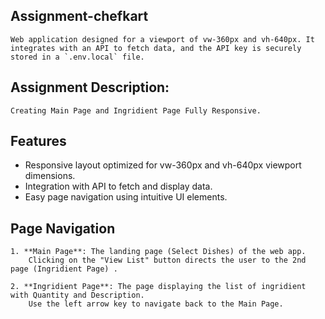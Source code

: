 ## Assignment-chefkart

    Web application designed for a viewport of vw-360px and vh-640px. It integrates with an API to fetch data, and the API key is securely stored in a `.env.local` file.

## Assignment Description: 
    Creating Main Page and Ingridient Page Fully Responsive.
    
## Features

- Responsive layout optimized for vw-360px and vh-640px viewport dimensions.
- Integration with API to fetch and display data.
- Easy page navigation using intuitive UI elements.

## Page Navigation

    1. **Main Page**: The landing page (Select Dishes) of the web app.
        Clicking on the "View List" button directs the user to the 2nd page (Ingridient Page) .
    
    2. **Ingridient Page**: The page displaying the list of ingridient with Quantity and Description.
        Use the left arrow key to navigate back to the Main Page.
